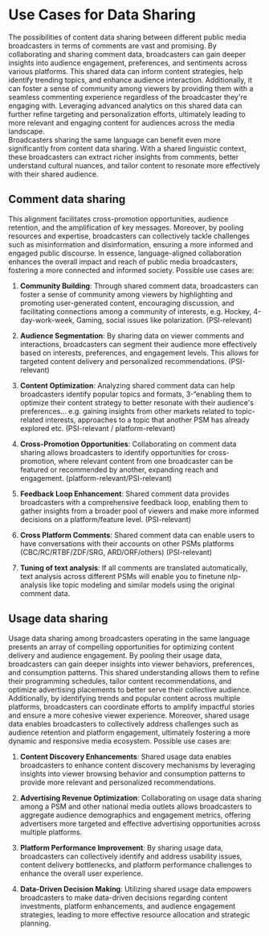 # Use Cases for Data Sharing
The possibilities of content data sharing between different public media broadcasters in terms of comments are vast and promising. By collaborating and sharing comment data, broadcasters can gain deeper insights into audience engagement, preferences, and sentiments across various platforms. This shared data can inform content strategies, help identify trending topics, and enhance audience interaction. Additionally, it can foster a sense of community among viewers by providing them with a seamless commenting experience regardless of the broadcaster they're engaging with. Leveraging advanced analytics on this shared data can further refine targeting and personalization efforts, ultimately leading to more relevant and engaging content for audiences across the media landscape.  
Broadcasters sharing the same language can benefit even more significantly from content data sharing. With a shared linguistic context, these broadcasters can extract richer insights from comments, better understand cultural nuances, and tailor content to resonate more effectively with their shared audience.

## Comment data sharing
This alignment facilitates cross-promotion opportunities, audience retention, and the amplification of key messages. Moreover, by pooling resources and expertise, broadcasters can collectively tackle challenges such as misinformation and disinformation, ensuring a more informed and engaged public discourse. In essence, language-aligned collaboration enhances the overall impact and reach of public media broadcasters, fostering a more connected and informed society.
Possible use cases are:  

1. **Community Building**: Through shared comment data, broadcasters can foster a sense of community among viewers by highlighting and promoting user-generated content, encouraging discussion, and facilitating connections among a community of interests, e.g. Hockey, 4-day-work-week, Gaming, social issues like polarization. (PSI-relevant)

2. **Audience Segmentation**: By sharing data on viewer comments and interactions, broadcasters can segment their audience more effectively based on interests, preferences, and engagement levels. This allows for targeted content delivery and personalized recommendations. (PSI-relevant)
   
3. **Content Optimization**: Analyzing shared comment data can help broadcasters identify popular topics and formats, 3-“enabling them to optimize their content strategy to better resonate with their audience's preferences… e.g. gaining insights from other markets related to topic-related interests, approaches to a topic that another PSM has already explored etc. (PSI-relevant / platform-relevant)
   
4. **Cross-Promotion Opportunities**: Collaborating on comment data sharing allows broadcasters to identify opportunities for cross-promotion, where relevant content from one broadcaster can be featured or recommended by another, expanding reach and engagement. (platform-relevant/PSI-relevant)
   
5. **Feedback Loop Enhancement**: Shared comment data provides broadcasters with a comprehensive feedback loop, enabling them to gather insights from a broader pool of viewers and make more informed decisions on a platform/feature level. (PSI-relevant)

6. **Cross Platform Comments**: Shared comment data can enable users to have conversations with their accounts on other PSMs platforms (CBC/RC/RTBF/ZDF/SRG, ARD/ORF/others) (PSI-relevant)

7. **Tuning of text analysis**: If all comments are translated automatically, text analysis across different PSMs will enable you to finetune nlp-analysis like topic modeling and similar models using the original comment data.

## Usage data sharing
Usage data sharing among broadcasters operating in the same language presents an array of compelling opportunities for optimizing content delivery and audience engagement. By pooling their usage data, broadcasters can gain deeper insights into viewer behaviors, preferences, and consumption patterns. This shared understanding allows them to refine their programming schedules, tailor content recommendations, and optimize advertising placements to better serve their collective audience. Additionally, by identifying trends and popular content across multiple platforms, broadcasters can coordinate efforts to amplify impactful stories and ensure a more cohesive viewer experience. Moreover, shared usage data enables broadcasters to collectively address challenges such as audience retention and platform engagement, ultimately fostering a more dynamic and responsive media ecosystem.
Possible use cases are:
   
1. **Content Discovery Enhancements**: Shared usage data enables broadcasters to enhance content discovery mechanisms by leveraging insights into viewer browsing behavior and consumption patterns to provide more relevant and personalized recommendations.
   
2. **Advertising Revenue Optimization**: Collaborating on usage data sharing among a PSM and other national media outlets allows broadcasters to aggregate audience demographics and engagement metrics, offering advertisers more targeted and effective advertising opportunities across multiple platforms.

3. **Platform Performance Improvement**: By sharing usage data, broadcasters can collectively identify and address usability issues, content delivery bottlenecks, and platform performance challenges to enhance the overall user experience.
   
4. **Data-Driven Decision Making**: Utilizing shared usage data empowers broadcasters to make data-driven decisions regarding content investments, platform enhancements, and audience engagement strategies, leading to more effective resource allocation and strategic planning.